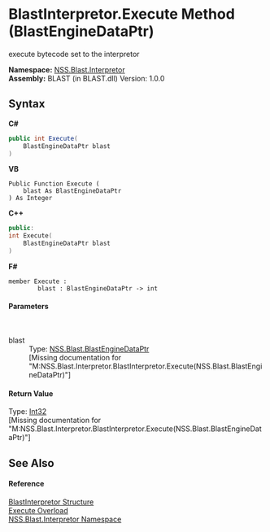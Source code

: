 # BlastInterpretor.Execute Method (BlastEngineDataPtr)
 

execute bytecode set to the interpretor

**Namespace:**&nbsp;<a href="bc1962ef-fc17-4dde-e64c-a350d8f217aa.md">NSS.Blast.Interpretor</a><br />**Assembly:**&nbsp;BLAST (in BLAST.dll) Version: 1.0.0

## Syntax

**C#**<br />
``` C#
public int Execute(
	BlastEngineDataPtr blast
)
```

**VB**<br />
``` VB
Public Function Execute ( 
	blast As BlastEngineDataPtr
) As Integer
```

**C++**<br />
``` C++
public:
int Execute(
	BlastEngineDataPtr blast
)
```

**F#**<br />
``` F#
member Execute : 
        blast : BlastEngineDataPtr -> int 

```


#### Parameters
&nbsp;<dl><dt>blast</dt><dd>Type: <a href="8db5e405-878e-4a0b-b105-f09f3c478935.md">NSS.Blast.BlastEngineDataPtr</a><br />\[Missing <param name="blast"/> documentation for "M:NSS.Blast.Interpretor.BlastInterpretor.Execute(NSS.Blast.BlastEngineDataPtr)"\]</dd></dl>

#### Return Value
Type: <a href="https://docs.microsoft.com/dotnet/api/system.int32" target="_blank" rel="noopener noreferrer">Int32</a><br />\[Missing <returns> documentation for "M:NSS.Blast.Interpretor.BlastInterpretor.Execute(NSS.Blast.BlastEngineDataPtr)"\]

## See Also


#### Reference
<a href="4de5bd5a-f1bd-8188-7356-ab8a45b847d4.md">BlastInterpretor Structure</a><br /><a href="c021d2d1-7a19-40ea-3e75-871e112cc62a.md">Execute Overload</a><br /><a href="bc1962ef-fc17-4dde-e64c-a350d8f217aa.md">NSS.Blast.Interpretor Namespace</a><br />